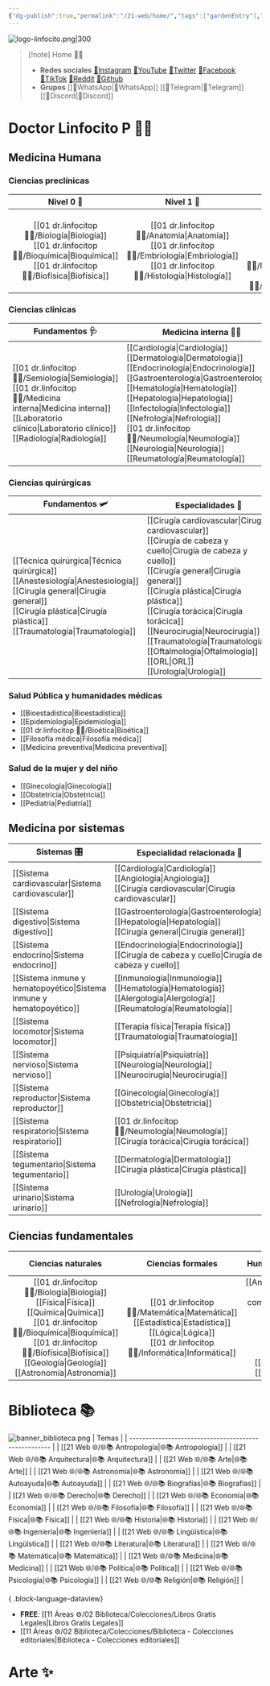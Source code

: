 ```yaml
---
{"dg-publish":true,"permalink":"/21-web/home/","tags":["gardenEntry"],"noteIcon":""}
---
```


![logo-linfocito.png|300](/img/user/01%20dr.linfocitop%20%F0%9F%91%A8%E2%80%8D%E2%9A%95%EF%B8%8F/%F0%9F%92%BE%20Adjuntos/logo-linfocito.png)

>[!note] Home 👨‍⚕️
> - **Redes sociales**
>	[🔗Instagram](https://www.instagram.com/dr.linfocitop/) [🔗YouTube](https://www.youtube.com/@dr.linfocitop) [🔗Twitter](https://twitter.com/drlinfocitop) [🔗Facebook](https://www.facebook.com/profile.php?id=100092210299968&sk) [🔗TikTok](https://www.tiktok.com/@dr.linfocitop) [🔗Reddit](https://www.reddit.com/user/dr_linfocitop) [🔗Github](https://github.com/drlinfocitop) 
>- **Grupos**
>	[[🔗WhatsApp\|🔗WhatsApp]] [[🔗Telegram\|🔗Telegram]] [[🔗Discord\|🔗Discord]] 

# Doctor Linfocito P 👨‍⚕️
## Medicina Humana
### Ciencias preclínicas
|                     Nivel 0 🥚                      |                      Nivel 1 🐣                       |                                   Nivel 2 🐤                                    |                                   Nivel 3 🦅                                    |
|:---------------------------------------------------:|:-----------------------------------------------------:|:-------------------------------------------------------------------------------:|:-------------------------------------------------------------------------------:|
| [[01 dr.linfocitop 👨‍⚕️/Biología\|Biología]] <br> [[01 dr.linfocitop 👨‍⚕️/Bioquímica\|Bioquímica]] <br> [[01 dr.linfocitop 👨‍⚕️/Biofísica\|Biofísica]] | [[01 dr.linfocitop 👨‍⚕️/Anatomía\|Anatomía]] <br> [[01 dr.linfocitop 👨‍⚕️/Embriología\|Embriología]] <br> [[01 dr.linfocitop 👨‍⚕️/Histología\|Histología]] | [[01 dr.linfocitop 👨‍⚕️/Fisiología\|Fisiología]] <br> [[01 dr.linfocitop 👨‍⚕️/Patología\|Patología]] <br> [[01 dr.linfocitop 👨‍⚕️/Microbiología\|Microbiología]] <br> [[01 dr.linfocitop 👨‍⚕️/Parasitología\|Parasitología]] | [[Fisiopatología\|Fisiopatología]] <br> [[01 dr.linfocitop 👨‍⚕️/Farmacología\|Farmacología]] <br> [[Inmunología\|Inmunología]] <br> [[01 dr.linfocitop 👨‍⚕️/Genética\|Genética]] |
### Ciencias clínicas
| Fundamentos 🩺                                                                              | Medicina interna 👨‍⚕️                                                                                                                                                                                                      | Especialidades 🏥                                                              |
| ----------------------------------------------------------------------------------------- | --------------------------------------------------------------------------------------------------------------------------------------------------------------------------------------------------------------------- | ---------------------------------------------------------------------------- |
| [[01 dr.linfocitop 👨‍⚕️/Semiología\|Semiología]] <br> [[01 dr.linfocitop 👨‍⚕️/Medicina interna\|Medicina interna]] <br> [[Laboratorio clínico\|Laboratorio clínico]] <br> [[Radiología\|Radiología]] | [[Cardiología\|Cardiología]] <br> [[Dermatología\|Dermatología]] <br> [[Endocrinología\|Endocrinología]] <br> [[Gastroenterología\|Gastroenterología]] <br> [[Hematología\|Hematología]] <br> [[Hepatología\|Hepatología]] <br> [[Infectología\|Infectología]] <br> [[Nefrología\|Nefrología]] <br> [[01 dr.linfocitop 👨‍⚕️/Neumología\|Neumología]] <br> [[Neurología\|Neurología]] <br> [[Reumatología\|Reumatología]] | [[Urgentología\|Urgentología]] <br> [[Alergología\|Alergología]] <br>[[Geriatría\|Geriatría]] <br> [[Psiquiatría\|Psiquiatría]] |
### Ciencias quirúrgicas
| Fundamentos 🛩                                                                                                             | Especialidades 🚀 |
| ------------------------------------------------------------------------------------------------------------------------ | -------------- |
| [[Técnica quirúrgica\|Técnica quirúrgica]] <br> [[Anestesiología\|Anestesiología]] <br> [[Cirugía general\|Cirugía general]] <br> [[Cirugía plástica\|Cirugía plástica]] <br> [[Traumatología\|Traumatología]] |[[Cirugía cardiovascular\|Cirugía cardiovascular]] <br> [[Cirugía de cabeza y cuello\|Cirugía de cabeza y cuello]] <br> [[Cirugía general\|Cirugía general]] <br> [[Cirugía plástica\|Cirugía plástica]] <br> [[Cirugía torácica\|Cirugía torácica]] <br> [[Neurocirugía\|Neurocirugía]] <br> [[Traumatología\|Traumatología]] <br> [[Oftalmología\|Oftalmología]] <br> [[ORL\|ORL]] <br> [[Urología\|Urología]]                |
### Salud Pública y humanidades médicas
- [[Bioestadística\|Bioestadística]]
- [[Epidemiología\|Epidemiología]]
- [[01 dr.linfocitop 👨‍⚕️/Bioética\|Bioética]]
- [[Filosofía médica\|Filosofía médica]]
- [[Medicina preventiva\|Medicina preventiva]]
### Salud de la mujer y del niño
- [[Ginecología\|Ginecología]]
- [[Obstetricia\|Obstetricia]]
- [[Pediatría\|Pediatría]]
## Medicina por sistemas
| Sistemas 🎛                        | Especialidad relacionada 🥼                   |
| ------------------------------- | ------------------------------------------- |
| [[Sistema cardiovascular\|Sistema cardiovascular]]          | [[Cardiología\|Cardiología]] <br> [[Angiología\|Angiología]] <br> [[Cirugía cardiovascular\|Cirugía cardiovascular]]     |
| [[Sistema digestivo\|Sistema digestivo]]               | [[Gastroenterología\|Gastroenterología]] <br> [[Hepatología\|Hepatología]] <br> [[Cirugía general\|Cirugía general]]      |
| [[Sistema endocrino\|Sistema endocrino]]               | [[Endocrinología\|Endocrinología]] <br> [[Cirugía de cabeza y cuello\|Cirugía de cabeza y cuello]] |
| [[Sistema inmune y hematopoyético\|Sistema inmune y hematopoyético]] | [[Inmunología\|Inmunología]] <br> [[Hematología\|Hematología]] <br> [[Alergología\|Alergología]] <br> [[Reumatología\|Reumatología]]              |
| [[Sistema locomotor\|Sistema locomotor]]               | [[Terapia física\|Terapia física]] <br> [[Traumatología\|Traumatología]]           |
| [[Sistema nervioso\|Sistema nervioso]]                | [[Psiquiatría\|Psiquiatría]] <br> [[Neurología\|Neurología]] <br> [[Neurocirugía\|Neurocirugía]]                |
| [[Sistema reproductor\|Sistema reproductor]]             | [[Ginecología\|Ginecología]] <br> [[Obstetricia\|Obstetricia]]                |
| [[Sistema respiratorio\|Sistema respiratorio]]            | [[01 dr.linfocitop 👨‍⚕️/Neumología\|Neumología]] <br> [[Cirugía torácica\|Cirugía torácica]]            |
| [[Sistema tegumentario\|Sistema tegumentario]]            | [[Dermatología\|Dermatología]] <br> [[Cirugía plástica\|Cirugía plástica]]          |
| [[Sistema urinario\|Sistema urinario]]                | [[Urología\|Urología]] <br> [[Nefrología\|Nefrología]]                    |
## Ciencias fundamentales 
|                                                     Ciencias naturales                                                     |                               Ciencias formales                               |                                                                       Humanidades (letras puras)                                                                        |                                Humanidades (letras mixtas)                                 |
|:--------------------------------------------------------------------------------------------------------------------------:|:-----------------------------------------------------------------------------:|:-----------------------------------------------------------------------------------------------------------------------------------------------------------------------:|:------------------------------------------------------------------------------------------:|
| [[01 dr.linfocitop 👨‍⚕️/Biología\|Biología]] <br> [[Física\|Física]] <br> [[Química\|Química]] <br> [[01 dr.linfocitop 👨‍⚕️/Bioquímica\|Bioquímica]] <br> [[01 dr.linfocitop 👨‍⚕️/Biofísica\|Biofísica]] <br> [[Geología\|Geología]] <br> [[Astronomía\|Astronomía]] | [[01 dr.linfocitop 👨‍⚕️/Matemática\|Matemática]] <br> [[Estadística\|Estadística]] <br> [[Lógica\|Lógica]] <br> [[01 dr.linfocitop 👨‍⚕️/Informática\|Informática]] <br> | [[Antropología\|Antropología]] <br> [[Ciencias de la comunicación\|Ciencias de la comunicación]] <br> [[Derecho\|Derecho]] <br> [[Filosofía\|Filosofía]] <br> [[Filología\|Filología]] <br> [[Historia\|Historia]] <br> [[Sociología\|Sociología]] <br> [[Politología\|Politología]] | [[Demografía\|Demografía]] <br> [[Economía\|Economía]] <br> [[Geografía\|Geografía]] <br> [[Pedagogía\|Pedagogía]] <br> [[Psicología\|Psicología]] |
# Biblioteca 📚
![banner_biblioteca.png](/img/user/21%20Web%20%F0%9F%8C%90/%F0%9F%92%BE%20Adjuntos/banner_biblioteca.png)
| Temas                                                 |
| ----------------------------------------------------- |
| [[21 Web 🌐/🌐📚 Antropología\|🌐📚 Antropología]] |
| [[21 Web 🌐/🌐📚 Arquitectura\|🌐📚 Arquitectura]] |
| [[21 Web 🌐/🌐📚 Arte\|🌐📚 Arte]]                 |
| [[21 Web 🌐/🌐📚 Astronomía\|🌐📚 Astronomía]]     |
| [[21 Web 🌐/🌐📚 Autoayuda\|🌐📚 Autoayuda]]       |
| [[21 Web 🌐/🌐📚 Biografías\|🌐📚 Biografías]]     |
| [[21 Web 🌐/🌐📚 Derecho\|🌐📚 Derecho]]           |
| [[21 Web 🌐/🌐📚 Economía\|🌐📚 Economía]]         |
| [[21 Web 🌐/🌐📚 Filosofía\|🌐📚 Filosofía]]       |
| [[21 Web 🌐/🌐📚 Física\|🌐📚 Física]]             |
| [[21 Web 🌐/🌐📚 Historia\|🌐📚 Historia]]         |
| [[21 Web 🌐/🌐📚 Ingeniería\|🌐📚 Ingeniería]]     |
| [[21 Web 🌐/🌐📚 Lingüística\|🌐📚 Lingüística]]   |
| [[21 Web 🌐/🌐📚 Literatura\|🌐📚 Literatura]]     |
| [[21 Web 🌐/🌐📚 Matemática\|🌐📚 Matemática]]     |
| [[21 Web 🌐/🌐📚 Medicina\|🌐📚 Medicina]]         |
| [[21 Web 🌐/🌐📚 Política\|🌐📚 Política]]         |
| [[21 Web 🌐/🌐📚 Psicología\|🌐📚 Psicología]]     |
| [[21 Web 🌐/🌐📚 Religión\|🌐📚 Religión]]         |

{ .block-language-dataview}
- **FREE**: [[11 Áreas ⚙/02 Biblioteca/Colecciones/Libros Gratis Legales\|Libros Gratis Legales]]
- [[11 Áreas ⚙/02 Biblioteca/Colecciones/Biblioteca - Colecciones editoriales\|Biblioteca - Colecciones editoriales]]
# Arte ✨
